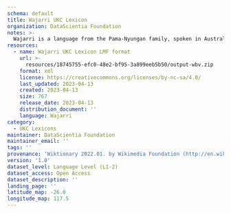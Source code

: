 ```yaml
---
schema: default
title: Wajarri UKC Lexicon
organization: DataScientia Foundation
notes: >-
  Wajarri is a language from the Pama-Nyungan family, spoken in Australia. The UKC Lexicon of Wajarri is represented as a lexico-semantic network. It consists of words, word senses, synsets, as well as sense-level and synset-level relationships.
resources:
  - name: Wajarri UKC Lexicon LMF format
    url: >-
      resources/18745755-efc0-48e2-bf95-3a899eeb5b50/output-wbv.zip
    format: xml
    license: https://creativecommons.org/licenses/by-nc-sa/4.0/
    last_updated: 2023-04-13
    created: 2023-04-13
    size: 767
    release_date: 2023-04-13
    distribution_document: ''
    language: Wajarri
category:
  - UKC Lexicons
maintainer: DataScientia Foundation
maintainer_email: ''
tags: ''
provenance: 'Wiktionary 2022.01. by Wikimedia Foundation (http://en.wiktionary.org); Princeton WordNet 2.1 by Princeton University (https://wordnet.princeton.edu)'
version: '1.0'
dataset_level: Language Level (L1-2)
dataset_access: Open Access
dataset_description: ''
landing_page: ''
latitude_map: -26.0
longitude_map: 117.5
---
```

